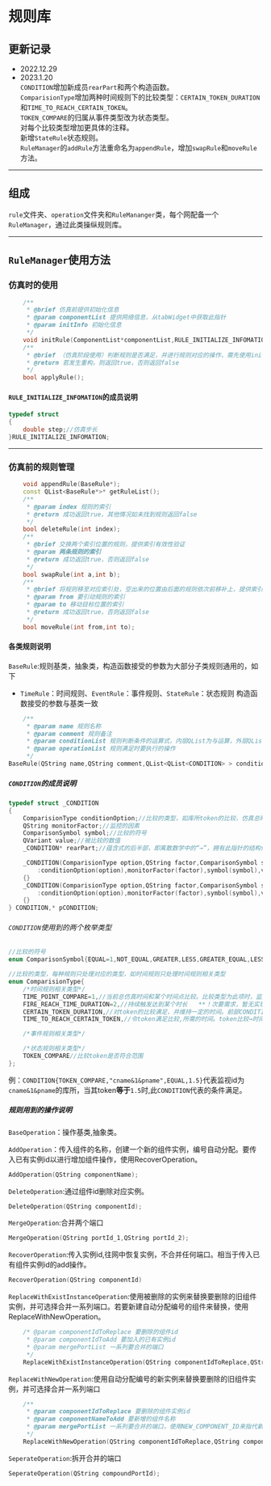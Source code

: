 # 规则库
## 更新记录
* 2022.12.29 
* 2023.1.20  
  `CONDITION`增加新成员`rearPart`和两个构造函数。<br>`ComparisionType`增加两种时间规则下的比较类型：`CERTAIN_TOKEN_DURATION`和`TIME_TO_REACH_CERTAIN_TOKEN`。<br>`TOKEN_COMPARE`的归属从事件类型改为状态类型。<br>对每个比较类型增加更具体的注释。<br>新增`StateRule`状态规则。<br>`RuleManager`的`addRule`方法重命名为`appendRule`，增加`swapRule`和`moveRule`方法。
---
## 组成
`rule`文件夹、`operation`文件夹和`RuleMananger`类，每个网配备一个`RuleManager`，通过此类操纵规则库。
***
## `RuleManager`使用方法
### 仿真时的使用
```C++
    /**
     * @brief 仿真前提供初始化信息
     * @param componentList 提供网络信息，从tabWidget中获取此指针
     * @param initInfo 初始化信息
     */
    void initRule(ComponentList*componentList,RULE_INITIALIZE_INFOMATION initInfo);
    /**
     * @brief （仿真阶段使用）判断规则是否满足，并进行规则对应的操作，需先使用initRule提供仿真相关信息
     * @return 若发生重构，则返回true，否则返回false
     */
    bool applyRule();
```
#### `RULE_INITIALIZE_INFOMATION`的成员说明
```C++
typedef struct
{
    double step;//仿真步长
}RULE_INITIALIZE_INFOMATION;
```
---
### 仿真前的规则管理
```C++
    void appendRule(BaseRule*);
    const QList<BaseRule*>* getRuleList();
    /**
     * @param index 规则的索引
     * @return 成功返回true，其他情况如未找到规则返回false
     */
    bool deleteRule(int index);
    /**
     * @brief 交换两个索引位置的规则，提供索引有效性验证
     * @param 两条规则的索引
     * @return 成功返回true，否则返回false
     */
    bool swapRule(int a,int b);
    /**
     * @brief 将规则移至对应索引处，空出来的位置由后面的规则依次前移补上，提供索引有效性验证
     * @param from 要引动规则的索引
     * @param to 移动目标位置的索引
     * @return 成功返回true，否则返回false
     */
    bool moveRule(int from,int to);
```
#### 各类规则说明
`BaseRule`:规则基类，抽象类，构造函数接受的参数为大部分子类规则通用的，如下
* `TimeRule`：时间规则、`EventRule`：事件规则、`StateRule`：状态规则 构造函数接受的参数与基类一致
```C++
    /**
     * @param name 规则名称
     * @param comment 规则备注
     * @param conditionList 规则判断条件的运算式，内层QList为与运算，外层QList为或运算
     * @param operationList 规则满足时要执行的操作
     */
BaseRule(QString name,QString comment,QList<QList<CONDITION> > conditionList,QList<BaseOperation*>operationList);
```
##### `CONDITION`的成员说明
```C++
typedef struct _CONDITION
{
    ComparisionType conditionOption;//比较的类型，如库所token的比较，仿真总时间的比较
    QString monitorFactor;//监控的因素
    ComparisonSymbol symbol;//比较的符号
    QVariant value;//被比较的数值
    _CONDITION* rearPart;//蕴含式的后半部，即离散数学中的“→”，拥有此指针的结构体为前半部，用于“位置的token值在一个数值范围的维持时间”这种前一个条件满足后才监测后一个因素的规则类型

    _CONDITION(ComparisionType option,QString factor,ComparisonSymbol symbol,QVariant value)
        :conditionOption(option),monitorFactor(factor),symbol(symbol),value(value),rearPart(nullptr)
    {}
    _CONDITION(ComparisionType option,QString factor,ComparisonSymbol symbol,QVariant value,_CONDITION* rp)
        :conditionOption(option),monitorFactor(factor),symbol(symbol),value(value),rearPart(rp)
    {}
} CONDITION,* pCONDITION;
```
###### `CONDITION`使用到的两个枚举类型
```C++
//比较的符号
enum ComparisonSymbol{EQUAL=1,NOT_EQUAL,GREATER,LESS,GREATER_EQUAL,LESS_EQUAL};

//比较的类型，每种规则只处理对应的类型，如时间规则只处理时间规则相关类型
enum ComparisionType{
    /*时间规则相关类型*/
    TIME_POINT_COMPARE=1,//当前总仿真时间和某个时间点比较。比较类型为此项时，监控因素将忽略，可填空字符串。比较形式如下：<当前时间点><比较符号><被比较的数值>
    FIRE_REACH_TIME_DURATION=2,//持续触发达到某个时长   **！次要需求，暂无实现！**
    CERTAIN_TOKEN_DURATION,//对token的比较满足，并维持一定的时间。前部CONDITION为token比较，后部为时间比较（监控因素将忽略），即：token比较→时间比较
    TIME_TO_REACH_CERTAIN_TOKEN,//令token满足比较,所需的时间。token比较→时间比较（后部的监控因素将忽略）

    /*事件规则相关类型*/

    /*状态规则相关类型*/
    TOKEN_COMPARE//比较token是否符合范围
};
```
例：`CONDITION{TOKEN_COMPARE,"cname&1&pname",EQUAL,1.5}`代表监视id为`cname&1&pname`的库所，当其token**等于**`1.5`时,此`CONDITION`代表的条件满足。
##### 规则用到的操作说明
`BaseOperation`：操作基类,抽象类。

`AddOperation`：传入组件的名称，创建一个新的组件实例，编号自动分配。要传入已有实例id以进行增加组件操作，使用RecoverOperation。
```C++
AddOperation(QString componentName);
```
`DeleteOperation`:通过组件id删除对应实例。
```C++
DeleteOperation(QString componentId);
```
`MergeOperation`:合并两个端口
```C++
MergeOperation(QString portId_1,QString portId_2);
```
`RecoverOperation`:传入实例id,往网中恢复实例，不合并任何端口。相当于传入已有组件实例id的add操作。
```C++
RecoverOperation(QString componentId)
```
`ReplaceWithExistInstanceOperation`:使用被删除的实例来替换要删除的旧组件实例，并可选择合并一系列端口。若要新建自动分配编号的组件来替换，使用ReplaceWithNewOperation。
```C++
    /* @param componentIdToReplace 要删除的组件id
     * @param componentIdToAdd 要加入的已有实例id
     * @param mergePortList 一系列要合并的端口
     */
    ReplaceWithExistInstanceOperation(QString componentIdToReplace,QString componentIdToAdd,QList<QPair<QString,QString> >mergePortList);
```
`ReplaceWithNewOperation`:使用自动分配编号的新实例来替换要删除的旧组件实例，并可选择合并一系列端口
```C++
    /**
     * @param componentIdToReplace 要删除的组件实例id
     * @param componentNameToAdd 要新增的组件名称
     * @param mergePortList 一系列要合并的端口，使用NEW_COMPONENT_ID来指代新增组件的id，例：NEW_COMPONENT_ID+"&"+placeName
     */
    ReplaceWithNewOperation(QString componentIdToReplace,QString componentNameToAdd,QList<QPair<QString,QString> >mergePortList);
```
`SeperateOperation`:拆开合并的端口
```C++
SeperateOperation(QString compoundPortId);
```